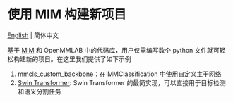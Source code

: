 # 使用 MIM 构建新项目

[English](README.md) | 简体中文

基于 [MIM](https://github.com/open-mmlab/mim) 和 OpenMMLAB 中的代码库，用户仅需编写数个 python 文件就可轻松构建新的项目。在这里我们提供了如下示例

1. [mmcls_custom_backbone](/mmcls_custom_backbone)：在 MMClassification 中使用自定义主干网络
2. [Swin Transformer](/swin_transformer): Swin Transformer 的最简实现，可以直接用于目标检测和语义分割任务